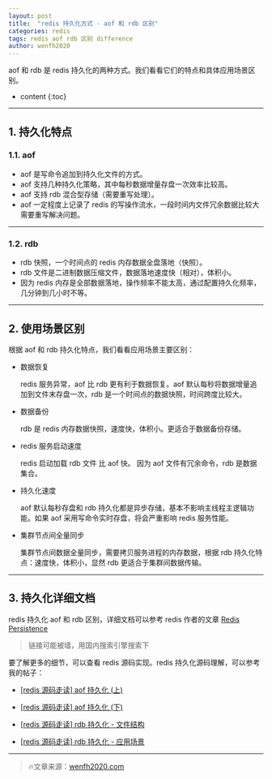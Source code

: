 ```yaml
---
layout: post
title:  "redis 持久化方式 - aof 和 rdb 区别"
categories: redis
tags: redis aof rdb 区别 difference
author: wenfh2020
---
```


aof 和 rdb 是 redis 持久化的两种方式。我们看看它们的特点和具体应用场景区别。



* content
{:toc}

---

## 1. 持久化特点

### 1.1. aof

* aof 是写命令追加到持久化文件的方式。
* aof 支持几种持久化策略，其中每秒数据增量存盘一次效率比较高。
* aof 支持 rdb 混合型存储（需要重写处理）。
* aof 一定程度上记录了 redis 的写操作流水，一段时间内文件冗余数据比较大需要重写解决问题。

---

### 1.2. rdb

* rdb 快照，一个时间点的 redis 内存数据全盘落地（快照）。
* rdb 文件是二进制数据压缩文件，数据落地速度快（相对），体积小。
* 因为 redis 内存是全部数据落地，操作频率不能太高，通过配置持久化频率，几分钟到几小时不等。

---

## 2. 使用场景区别

根据 aof 和 rdb 持久化特点，我们看看应用场景主要区别：

* 数据恢复
  
  redis 服务异常，aof 比 rdb 更有利于数据恢复。aof 默认每秒将数据增量追加到文件末存盘一次，rdb 是一个时间点的数据快照，时间跨度比较大。

* 数据备份
  
  rdb 是 redis 内存数据快照，速度快，体积小。更适合于数据备份存储。

* redis 服务启动速度
  
  redis 启动加载 rdb 文件 比 aof 快。 因为 aof 文件有冗余命令，rdb 是数据集合。

* 持久化速度
  
  aof 默认每秒存盘和 rdb 持久化都是异步存储，基本不影响主线程主逻辑功能。如果 aof 采用写命令实时存盘，将会严重影响 redis 服务性能。

* 集群节点间全量同步
  
  集群节点间数据全量同步，需要拷贝服务进程的内存数据，根据 rdb 持久化特点：速度快，体积小，显然 rdb 更适合于集群间数据传输。
  
---

## 3. 持久化详细文档

redis 持久化 aof 和 rdb 区别，详细文档可以参考 redis 作者的文章 [Redis Persistence](https://redis.io/topics/persistence#how-durable-is-the-append-only-file) 

> 链接可能被墙，用国内搜索引擎搜索下

要了解更多的细节，可以查看 redis 源码实现。redis 持久化源码理解，可以参考我的帖子：

* [[redis 源码走读] aof 持久化 (上)](https://wenfh2020.com/2020/03/29/redis-aof-prev/)

* [[redis 源码走读] aof 持久化 (下)](https://wenfh2020.com/2020/03/29/redis-aof-next/)

* [[redis 源码走读] rdb 持久化 - 文件结构](https://wenfh2020.com/2020/03/19/redis-rdb-struct/)

* [[redis 源码走读] rdb 持久化 - 应用场景](https://wenfh2020.com/2020/03/19/redis-rdb-application/)

---

> 🔥文章来源：[wenfh2020.com](https://wenfh2020.com/2020/04/01/redis-persistence-diff/)
